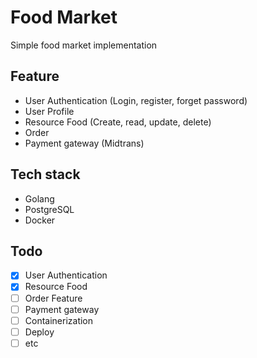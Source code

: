 # Food Market 
Simple food market implementation

## Feature 
* User Authentication (Login, register, forget password)
* User Profile  
* Resource Food (Create, read, update, delete)
* Order 
* Payment gateway (Midtrans) 

## Tech stack 
* Golang 
* PostgreSQL 
* Docker 

## Todo
- [x] User Authentication 
- [x] Resource Food 
- [ ] Order Feature
- [ ] Payment gateway
- [ ] Containerization
- [ ] Deploy 
- [ ] etc
